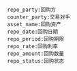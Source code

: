 <!-- ---
layout: default
title: Carbon Repo (碳回购)
nav_order: 2
parent: Carbon Asset(碳资产)
grand_parent: Carbon Credit Market Insights
--- -->

```
repo_party:回购方
counter_party:交易对手
asset_name:回购资产
repo_date:回购日期
repo_period:回购期限
repo_rate:回购利率
repo_amount:回购数量
repo_status:回购状态

```